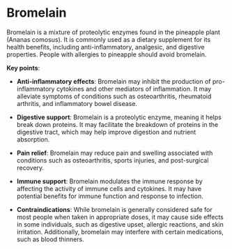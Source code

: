 # Bromelain

Bromelain is a mixture of proteolytic enzymes found in the pineapple plant (Ananas comosus). It is commonly used as a dietary supplement for its health benefits, including anti-inflammatory, analgesic, and digestive properties. People with allergies to pineapple should avoid bromelain.

**Key points**:

* **Anti-inflammatory effects**: Bromelain may inhibit the production of pro-inflammatory cytokines and other mediators of inflammation. It may alleviate symptoms of conditions such as osteoarthritis, rheumatoid arthritis, and inflammatory bowel disease.

* **Digestive support**: Bromelain is a proteolytic enzyme, meaning it helps break down proteins. It may facilitate the breakdown of proteins in the digestive tract, which may help improve digestion and nutrient absorption.

* **Pain relief**: Bromelain may reduce pain and swelling associated with conditions such as osteoarthritis, sports injuries, and post-surgical recovery.

* **Immune support**: Bromelain modulates the immune response by affecting the activity of immune cells and cytokines. It may have potential benefits for immune function and response to infection.

* **Contraindications**: While bromelain is generally considered safe for most people when taken in appropriate doses, it may cause side effects in some individuals, such as digestive upset, allergic reactions, and skin irritation. Additionally, bromelain may interfere with certain medications, such as blood thinners.